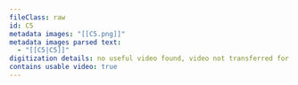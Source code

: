 ```yaml
---
fileClass: raw
id: C5
metadata images: "[[C5.png]]"
metadata images parsed text:
  - "[[C5|C5]]"
digitization details: no useful video found, video not transferred for parsing
contains usable video: true
---
```

